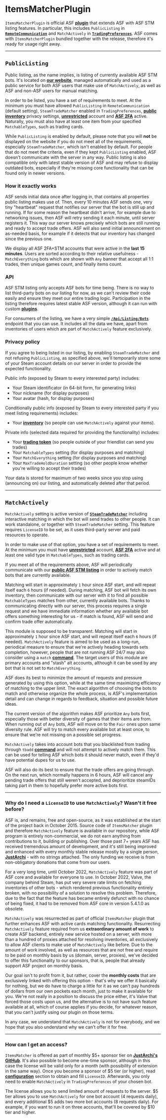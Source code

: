 # ItemsMatcherPlugin

`ItemsMatcherPlugin` is official ASF **[plugin](https://github.com/JustArchiNET/ArchiSteamFarm/wiki/Plugins)** that extends ASF with ASF STM listing features. In particular, this includes `PublicListing` in **[`RemoteCommunication`](https://github.com/JustArchiNET/ArchiSteamFarm/wiki/Configuration#remotecommunication)** and `MatchActively` in **[`TradingPreferences`](https://github.com/JustArchiNET/ArchiSteamFarm/wiki/Configuration#tradingpreferences)**. ASF comes with `ItemsMatcherPlugin` bundled together with the release, therefore it's ready for usage right away.

---

## `PublicListing`

Public listing, as the name implies, is listing of currently available ASF STM bots. It's located on **[our website](https://asf.justarchi.net/STM)**, managed automatically and used as a public service for both ASF users that make use of `MatchActively`, as well as ASF and non-ASF users for manual matching.

In order to be listed, you have a set of requirements to meet. At the minimum you must have allowed `PublicListing` in `RemoteCommunication` (default setting), `SteamTradeMatcher` enabled in `TradingPreferences`, **[public inventory](https://steamcommunity.com/my/edit/settings)** privacy settings, **[unrestricted](https://support.steampowered.com/kb_article.php?ref=3330-IAGK-7663)** account and **[ASF 2FA](https://github.com/JustArchiNET/ArchiSteamFarm/wiki/Two-factor-authentication#asf-2fa)** active. Naturally, you must also have at least one item from your specified `MatchableTypes`, such as trading cards.

While `PublicListing` is enabled by default, please note that you will **not** be displayed on the website if you do not meet all of the requirements, especially `SteamTradeMatcher`, which isn't enabled by default. For people that do not meet the criteria, even if they kept `PublicListing` enabled, ASF doesn't communicate with the server in any way. Public listing is also compatible only with latest stable version of ASF and may refuse to display outdated bots, especially if they're missing core functionality that can be found only in newer versions.

### How it exactly works

ASF sends initial data once after logging in, that contains all properties public listing makes use of. Then, every 10 minutes ASF sends one, very tiny "heartbeat" request that notifies our server that the bot is still up and running. If for some reason the heartbeat didn't arrive, for example due to networking issues, then ASF will retry sending it each minute, until server registers it. This way our server knows precisely which bots are still running and ready to accept trade offers. ASF will also send initial announcement on as-needed basis, for example if it detects that our inventory has changed since the previous one.

We display all ASF 2FA+STM accounts that were active in the **last 15 minutes**. Users are sorted according to their relative usefulness - `MatchEverything` bots which are shown with `Any` banner that accept all 1:1 trades, then unique games count, and finally items count.

### API

ASF STM listing only accepts ASF bots for time being. There is no way to list third-party bots on our listing for now, as we can't review their code easily and ensure they meet our entire trading logic. Participation in the listing therefore requires latest stable ASF version, although it can run with custom **[plugins](https://github.com/JustArchiNET/ArchiSteamFarm/wiki/Plugins)**.

For consumers of the listing, we have a very simple **[`/Api/Listing/Bots`](https://asf.justarchi.net/Api/Listing/Bots)** endpoint that you can use. It includes all the data we have, apart from inventories of users which are part of `MatchActively` feature exclusively.

### Privacy policy

If you agree to being listed in our listing, by enabling `SteamTradeMatcher` and not refusing `PublicListing`, as specified above, we'll temporarily store some of your Steam account details on our server in order to provide the expected functionality.

Public info (exposed by Steam to every interested party) includes:
- Your Steam identificator (in 64-bit form, for generating links)
- Your nickname (for display purposes)
- Your avatar (hash, for display purposes)

Conditionally public info (exposed by Steam to every interested party if you meet listing requirements) includes:
- Your **[inventory](https://steamcommunity.com/my/inventory/#753_6)** (so people can use `MatchActively` against your items).

Private info (selected data required for providing the functionality) includes:
- Your **[trading token](https://steamcommunity.com/my/tradeoffers/privacy)** (so people outside of your friendlist can send you trades)
- Your `MatchableTypes` setting (for display purposes and matching)
- Your `MatchEverything` setting (for display purposes and matching)
- Your `MaxTradeHoldDuration` setting (so other people know whether you're willing to accept their trades)

Your data is stored for maximum of two weeks since you stop using (announcing on) our listing, and automatically deleted after that period.

---

## `MatchActively`

`MatchActively` setting is active version of **[`SteamTradeMatcher`](https://github.com/JustArchiNET/ArchiSteamFarm/wiki/Trading#steamtradematcher)** including interactive matching in which the bot will send trades to other people. It can work standalone, or together with `SteamTradeMatcher` setting. This feature requires `LicenseID` to be set, as it uses third-party server and paid resources to operate.

In order to make use of that option, you have a set of requirements to meet. At the minimum you must have **[unrestricted](https://support.steampowered.com/kb_article.php?ref=3330-IAGK-7663)** account, **[ASF 2FA](https://github.com/JustArchiNET/ArchiSteamFarm/wiki/Two-factor-authentication#asf-2fa)** active and at least one valid type in `MatchableTypes`, such as trading cards.

If you meet all of the requirements above, ASF will periodically communicate with our **[public ASF STM listing](#publiclisting)** in order to actively match bots that are currently available.

Matching will start in approximately `1` hour since ASF start, and will repeat itself each `6` hours (if needed). During matching, ASF bot will fetch its own inventory, then communicate with our server with it to find all possible `MatchableTypes` matches from other, currently available bots. Thanks to communicating directly with our server, this process requires a single request and we have immediate information whether any available bot offers something interesting for us - if match is found, ASF will send and confirm trade offer automatically.

This module is supposed to be transparent. Matching will start in approximately `1` hour since ASF start, and will repeat itself each `6` hours (if needed). `MatchActively` feature is aimed to be used as a long-run, periodical measure to ensure that we're actively heading towards sets completion, however, people that are not running ASF 24/7 may also consider using a `match` **[command](https://github.com/JustArchiNET/ArchiSteamFarm/wiki/Commands)**. The target users of this module are primary accounts and "stash" alt accounts, although it can be used by any bot that is not set to `MatchEverything`.

ASF does its best to minimize the amount of requests and pressure generated by using this option, while at the same time maximizing efficiency of matching to the upper limit. The exact algorithm of choosing the bots to match and otherwise organize the whole process, is ASF's implementation detail and can change in regards to feedback, situation and possible future ideas.

The current version of the algorithm makes ASF prioritize `Any` bots first, especially those with better diversity of games that their items are from. When running out of `Any` bots, ASF will move on to the `Fair` ones upon same diversity rule. ASF will try to match every available bot at least once, to ensure that we're not missing on a possible set progress.

`MatchActively` takes into account bots that you blacklisted from trading through `tbadd` **[command](https://github.com/JustArchiNET/ArchiSteamFarm/wiki/Commands)** and will not attempt to actively match them. This can be used for telling ASF which bots it should never match, even if they'd have potential dupes for us to use.

ASF will also do its best to ensure that the trade offers are going through. On the next run, which normally happens in 6 hours, ASF will cancel any pending trade offers that still weren't accepted, and deprioritize steamIDs taking part in them to hopefully prefer more active bots first.

---

### Why do I need a `LicenseID` to use `MatchActively`? Wasn't it free before?

ASF is, and remains, free and open-source, as it was established at the start of the project back in October 2015. Source code of `ItemsMatcher` plugin and therefore `MatchActively` feature is available in our repository, while ASF program is entirely non-commercial, we do not earn anything from contributions to it, building or publishing. Over those past 7+ years ASF has received tremendous amount of development, and it's still being improved and enhanced with every monthly stable release mostly by a single person, **[JustArchi](https://github.com/JustArchi)** - with no strings attached. The only funding we receive is from non-obligatory donations that come from our users.

For a very long time, until October 2022, `MatchActively` feature was part of ASF core and available for everyone to use. In October 2022, Valve, the company behind Steam, has put very severe rate limits on fetching inventories of other bots - which rendered previous functionality entirely broken, with no possibility of a solution to resolve this problem. Therefore, due to the fact that the feature has became entirely defunct with no chance of being fixed, it had to be removed from ASF core in version 5.4.1.0 as obsolete.

`MatchActively` was resurrected as part of official `ItemsMatcher` plugin that further enhances ASF with active cards matching functionality. Resurrecting `MatchActively` feature required from us **extraordinary amount of work** to create ASF backend, entirely new service hosted on a server, with more than a hundred of proxies attached for resolving inventories, all exclusively to allow ASF clients to make use of `MatchActively` like before. Due to the amount of work involved, as well as resources that are not free and require to be paid on monthly basis by us (domain, server, proxies), we've decided to offer this functionality to our sponsors, that is, people that already support ASF project on monthly basis.

Our goal isn't to profit from it, but rather, cover the **monthly costs** that are exclusively linked with offering this option - that's why we offer it basically for nothing, but we do have to charge a little for it as we can't pay hundreds of dollars from our own pockets each month, just to make it available for you. We're not really in a position to discuss the price either, it's Valve that forced those costs upon us, and the alternative is to not have such feature available at all, which of course applies if you decide, for whatever reason, that you can't justify using our plugin on those terms.

In any case, we understand that `MatchActively` is not for everybody, and we hope that you also understand why we can't offer it for free.

---

### How can I get an access?

`ItemsMatcher` is offered as part of monthly $5+ sponsor tier on **[JustArchi's GitHub](https://github.com/sponsors/JustArchi)**. It's also possible to become one-time sponsor, although in this case the license will be valid only for a month (with possibility of extension in the same way). Once you become a sponsor of $5 tier (or higher), read **[configuration](https://github.com/JustArchiNET/ArchiSteamFarm/wiki/Configuration#licenseid)** section to obtain and fill `LicenseID`. Afterwards, you only need to enable `MatchActively` in `TradingPreferences` of your chosen bot.

The license allows you to send limited amount of requests to the server. $5 tier allows you to use `MatchActively` for one bot account (4 requests daily), and every additional $5 adds two more bot accounts (8 requests daily). For example, if you want to run it on three accounts, that'll be covered by $10 tier and higher.